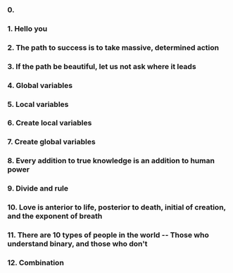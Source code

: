 ### 0. <o>
### 1. Hello you
### 2. The path to success is to take massive, determined action
### 3. If the path be beautiful, let us not ask where it leads
### 4. Global variables
### 5. Local variables
### 6. Create local variables
### 7. Create global variables
### 8. Every addition to true knowledge is an addition to human power
### 9. Divide and rule
### 10. Love is anterior to life, posterior to death, initial of creation, and the exponent of breath
### 11. There are 10 types of people in the world -- Those who understand binary, and those who don't
### 12. Combination
